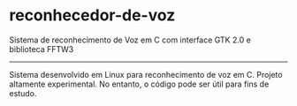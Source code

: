 # reconhecedor-de-voz
Sistema de reconhecimento de Voz em C com interface GTK 2.0 e biblioteca FFTW3

--------------------------------------------------

Sistema desenvolvido em Linux para reconhecimento de voz em C. 
Projeto altamente experimental. No entanto, o código pode ser útil para fins de estudo. 




